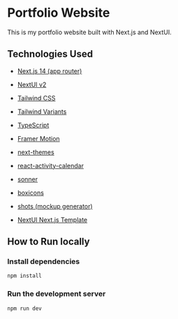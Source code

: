 # Portfolio Website

This is my portfolio website built with Next.js and NextUI.

## Technologies Used

-   [Next.js 14 (app router)](https://nextjs.org/docs/getting-started)
-   [NextUI v2](https://nextui.org/)
-   [Tailwind CSS](https://tailwindcss.com/)
-   [Tailwind Variants](https://tailwind-variants.org)
-   [TypeScript](https://www.typescriptlang.org/)
-   [Framer Motion](https://www.framer.com/motion/)
-   [next-themes](https://github.com/pacocoursey/next-themes)
-   [react-activity-calendar](https://github.com/grubersjoe/react-activity-calendar)
-   [sonner](https://sonner.emilkowal.ski/)
-   [boxicons](https://boxicons.com/)
-   [shots (mockup generator)](https://shots.so/)

-   [NextUI Next.js Template](https://github.com/nextui-org/next-app-template)

## How to Run locally

### Install dependencies

```bash
npm install
```

### Run the development server

```bash
npm run dev
```
